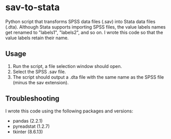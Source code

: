 # sav-to-stata
Python script that transforms SPSS data files (.sav) into Stata data files (.dta).
Although Stata supports importing SPSS files, the value labels names get renamed to "labels1", "labels2", and so on.
I wrote this code so that the value labels retain their name.

## Usage
1. Run the script, a file selection window should open.
2. Select the SPSS .sav file.
3. The script should output a .dta file with the same name as the SPSS file (minus the sav extension).

## Troubleshooting
I wrote this code using the following packages and versions:
- pandas (2.2.1)
- pyreadstat (1.2.7)
- tkinter (8.6.13)
